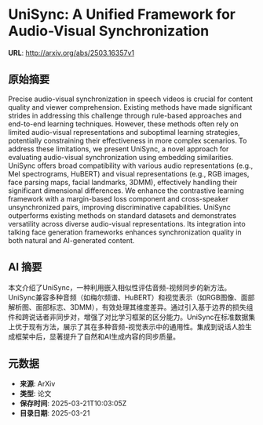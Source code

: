 # UniSync: A Unified Framework for Audio-Visual Synchronization

**URL**: http://arxiv.org/abs/2503.16357v1

## 原始摘要

Precise audio-visual synchronization in speech videos is crucial for content
quality and viewer comprehension. Existing methods have made significant
strides in addressing this challenge through rule-based approaches and
end-to-end learning techniques. However, these methods often rely on limited
audio-visual representations and suboptimal learning strategies, potentially
constraining their effectiveness in more complex scenarios. To address these
limitations, we present UniSync, a novel approach for evaluating audio-visual
synchronization using embedding similarities. UniSync offers broad
compatibility with various audio representations (e.g., Mel spectrograms,
HuBERT) and visual representations (e.g., RGB images, face parsing maps, facial
landmarks, 3DMM), effectively handling their significant dimensional
differences. We enhance the contrastive learning framework with a margin-based
loss component and cross-speaker unsynchronized pairs, improving discriminative
capabilities. UniSync outperforms existing methods on standard datasets and
demonstrates versatility across diverse audio-visual representations. Its
integration into talking face generation frameworks enhances synchronization
quality in both natural and AI-generated content.


## AI 摘要

本文介绍了UniSync，一种利用嵌入相似性评估音频-视频同步的新方法。UniSync兼容多种音频（如梅尔频谱、HuBERT）和视觉表示（如RGB图像、面部解析图、面部标志、3DMM），有效处理其维度差异。通过引入基于边界的损失组件和跨说话者非同步对，增强了对比学习框架的区分能力。UniSync在标准数据集上优于现有方法，展示了其在多种音频-视觉表示中的通用性。集成到说话人脸生成框架中后，显著提升了自然和AI生成内容的同步质量。

## 元数据

- **来源**: ArXiv
- **类型**: 论文
- **保存时间**: 2025-03-21T10:03:05Z
- **目录日期**: 2025-03-21
